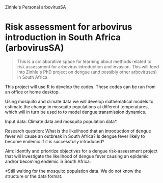 Zinhle's Personal arbovirusSA

# Risk assessment for arbovirus introduction in South Africa (arbovirusSA)

> This is a collaborative space for learning about methods related to risk assessment for arbovirus introduction and invasion. This will feed into Zinhle's PhD project on dengue (and possibly other arboviruses) in South Africa.


This project will use R to develop the codes. These codes can be run from an office or home desktop. 

Using mosquito and climate data we will develop mathematical models to estimate the change in mosquito populations at different temperatures, which will in turn be used to to model dengue transmission dynamics.

Input data: Climate data and mosquito population data*.

Research question:
What is the likelihood that an introduction of dengue fever will cause an outbreak in South Africa? Is dengue fever likely to become endemic if it is successfully introduced?

 Aim: Identify and prioritize objectives for a dengue risk-assessment project that will investigate the likelihood of dengue fever causing an epidemic and/or becoming endemic in South Africa. 


*Still waiting for the mosquito population data. We do not know the structure or the data format. 
